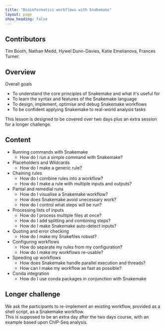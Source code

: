 ```yaml
---
title: "Bioinformatics workflows with Snakemake"
layout: page
show_heading: false
--- 
```




## Contributors
Tim Booth, Nathan Medd, Hywel Dunn-Davies, Katie Emelianova, Frances Turner.

## Overview
Overall goals
* To understand the core principles of Snakemake and what it's useful for
* To learn the syntax and features of the Snakemake language
* To design, implement, optimise and debug Snakemake workflows
* To be confident applying Snakemake to real-world analysis tasks  

This lesson is designed to be covered over two days plus an extra session for a longer challenge.

## Content
* Running commands with Snakemake	
  * How do I run a simple command with Snakemake?
* Placeholders and Wildcards
  * How do I make a generic rule?
* Chaining rules
  * How do I combine rules into a workflow?
  * How do I make a rule with multiple inputs and outputs?
* Partial and remedial runs
  * How do I visualise a Snakemake workflow?
  * How does Snakemake avoid unecessary work?
  * How do I control what steps will be run?
* Processing lists of inputs
  * How do I process multiple files at once?
  * How do I add splitting and combining steps?
  * How do I make Snakemake auto-detect inputs?
* Quoting and error checking
  * How do I make my Snakefiles robust?
* Configuring workflows
  * How do separate my rules from my configuration?
  * How do I make my workflows re-usable?
* Speeding up workflows
  * How does Snakemake handle parallel execution and threads?
  * How can I make my workflow as fast as possible?
* Conda integration
  * How do I use conda packages in conjunction with Snakemake

## Longer challenge
We ask the participants to re-implement an existing workflow, provided as a shell script, as a Snakemake workflow.  
This is supposed to be an extra day after the two days course, with an example based upon ChIP-Seq analysis.  



